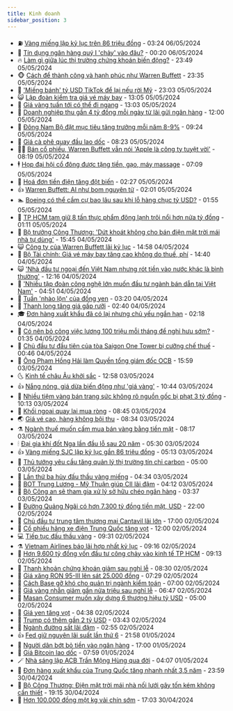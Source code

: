 ```yaml
---
title: Kinh doanh
sidebar_position: 3
---
```


<!-- vnexpress-kinh-doanh:START -->
- ⛽️ [Vàng miếng lập kỷ lục trên 86 triệu đồng](https://vnexpress.net/vang-mieng-pha-ky-luc-tren-86-trieu-dong-mot-luong-4742469.html) - 03:24 06/05/2024
- 🐲 [Tín dụng ngân hàng quý I &#39;chảy&#39; vào đâu?](https://vnexpress.net/tin-dung-ngan-hang-quy-i-chay-vao-dau-4742353.html) - 00:20 06/05/2024
- 🔥 [Làm gì giữa lúc thị trường chứng khoán biến động?](https://vnexpress.net/lam-gi-giua-luc-thi-truong-chung-khoan-bien-dong-4742078.html) - 23:49 05/05/2024
- 🐵 [Cách để thành công và hạnh phúc như Warren Buffett](https://vnexpress.net/cach-de-thanh-cong-va-hanh-phuc-nhu-warren-buffett-4742170.html) - 23:35 05/05/2024
- 🦅 [&#39;Miếng bánh&#39; tỷ USD TikTok để lại nếu rời Mỹ](https://vnexpress.net/mieng-banh-ty-usd-tiktok-de-lai-neu-roi-my-4742075.html) - 23:03 05/05/2024
- 😺 [Lập đoàn kiểm tra giá vé máy bay](https://vnexpress.net/lap-doan-kiem-tra-gia-ve-may-bay-4742304.html) - 13:05 05/05/2024
- 🤩 [Giá vàng tuần tới có thể đi ngang](https://vnexpress.net/gia-vang-tuan-toi-co-the-di-ngang-4742288.html) - 13:03 05/05/2024
- 🌮 [Doanh nghiệp thu gần 4 tỷ đồng mỗi ngày từ lãi gửi ngân hàng](https://vnexpress.net/doanh-nghiep-thu-gan-4-ty-dong-moi-ngay-tu-lai-gui-ngan-hang-4742243.html) - 12:00 05/05/2024
- 🧰 [Đông Nam Bộ đặt mục tiêu tăng trưởng mỗi năm 8-9%](https://vnexpress.net/dong-nam-bo-dat-muc-tieu-tang-truong-moi-nam-8-9-4742249.html) - 09:24 05/05/2024
- 🤔 [Giá cà phê quay đầu lao dốc](https://vnexpress.net/gia-ca-phe-quay-dau-lao-doc-4742166.html) - 08:23 05/05/2024
- 🧑‍💻 [Bán cổ phiếu, Warren Buffett vẫn nói &#39;Apple là công ty tuyệt vời&#39;](https://vnexpress.net/ban-co-phieu-warren-buffett-van-noi-apple-la-cong-ty-tuyet-voi-4742175.html) - 08:19 05/05/2024
- 🕴 [Họp đại hội cổ đông được tặng tiền, gạo, máy massage](https://vnexpress.net/hop-dai-hoi-co-dong-duoc-tang-tien-gao-may-massage-4742219.html) - 07:09 05/05/2024
- 🦩 [Hoá đơn tiền điện tăng đột biến](https://vnexpress.net/hoa-don-tien-dien-tang-dot-bien-4741999.html) - 02:27 05/05/2024
- 👍 [Warren Buffett: AI như bom nguyên tử](https://vnexpress.net/warren-buffett-ai-nhu-bom-nguyen-tu-4742154.html) - 02:01 05/05/2024
- 🏊 [Boeing có thể cầm cự bao lâu sau khi lỗ hàng chục tỷ USD?](https://vnexpress.net/boeing-co-the-cam-cu-bao-lau-sau-khi-lo-hang-chuc-ty-usd-4741919.html) - 01:55 05/05/2024
- 🤡 [TP HCM tạm giữ 8 tấn thực phẩm đông lạnh trôi nổi hơn nửa tỷ đồng](https://vnexpress.net/tp-hcm-tam-giu-8-tan-thuc-pham-dong-lanh-troi-noi-hon-nua-ty-dong-4742127.html) - 01:11 05/05/2024
- 👀 [Bộ trưởng Công Thương: &#39;Dứt khoát không cho bán điện mặt trời mái nhà tự dùng&#39;](https://vnexpress.net/dut-khoat-khong-co-buon-ban-dien-mat-troi-mai-nha-tu-dung-4742111.html) - 15:45 04/05/2024
- 😺 [Công ty của Warren Buffett lãi kỷ lục](https://vnexpress.net/cong-ty-cua-warren-buffett-lai-ky-luc-4742105.html) - 14:58 04/05/2024
- 🦣 [Bộ Tài chính: Giá vé máy bay tăng cao không do thuế, phí](https://vnexpress.net/bo-tai-chinh-gia-ve-may-bay-tang-cao-khong-do-thue-phi-4742098.html) - 14:40 04/05/2024
- 😺 [&#39;Nhà đầu tư ngoại đến Việt Nam nhưng rót tiền vào nước khác là bình thường&#39;](https://vnexpress.net/nha-dau-tu-ngoai-den-viet-nam-nhung-rot-tien-vao-nuoc-khac-la-binh-thuong-4742080.html) - 12:16 04/05/2024
- 💼 [&#39;Nhiều tập đoàn công nghệ lớn muốn đầu tư ngành bán dẫn tại Việt Nam&#39;](https://vnexpress.net/nhieu-tap-doan-cong-nghe-lon-muon-dau-tu-nganh-ban-dan-tai-viet-nam-4741958.html) - 04:51 04/05/2024
- 🤗 [Tuần &#39;nhào lộn&#39; của đồng yen](https://vnexpress.net/tuan-nhao-lon-cua-dong-yen-4741651.html) - 03:20 04/05/2024
- 👀 [Thanh long tăng giá gấp rưỡi](https://vnexpress.net/thanh-long-tang-gia-gap-ruoi-4741083.html) - 02:40 04/05/2024
- 🎓 [Đơn hàng xuất khẩu đã có lại nhưng chủ yếu ngắn hạn](https://vnexpress.net/don-hang-xuat-khau-da-co-lai-nhung-chu-yeu-ngan-han-4741746.html) - 02:18 04/05/2024
- 🗽 [Có nên bỏ công việc lương 100 triệu mỗi tháng để nghỉ hưu sớm?](https://vnexpress.net/co-nen-bo-cong-viec-luong-100-trieu-moi-thang-de-nghi-huu-som-4741611.html) - 01:35 04/05/2024
- 🚀 [Chủ đầu tư đầu tiên của tòa Saigon One Tower bị cưỡng chế thuế](https://vnexpress.net/chu-dau-tu-dau-tien-cua-toa-saigon-one-tower-bi-cuong-che-thue-4741775.html) - 00:46 04/05/2024
- 🤗 [Ông Phạm Hồng Hải làm Quyền tổng giám đốc OCB](https://vnexpress.net/ong-pham-hong-hai-lam-tong-giam-doc-ocb-4741786.html) - 15:59 03/05/2024
- 🌜 [Kinh tế châu Âu khởi sắc](https://vnexpress.net/kinh-te-chau-au-khoi-sac-4741596.html) - 12:58 03/05/2024
- 👍 [Nắng nóng, giá dừa biến động như &#39;giá vàng&#39;](https://vnexpress.net/nang-nong-gia-dua-bien-dong-nhu-gia-vang-4741729.html) - 10:44 03/05/2024
- 🤖 [Nhiều tiệm vàng bán trang sức không rõ nguồn gốc bị phạt 3 tỷ đồng](https://vnexpress.net/nhieu-tiem-vang-ban-trang-suc-khong-ro-nguon-goc-bi-phat-3-ty-dong-4741706.html) - 10:13 03/05/2024
- 🫣 [Khối ngoại quay lại mua ròng](https://vnexpress.net/khoi-ngoai-quay-lai-mua-rong-4741656.html) - 08:45 03/05/2024
- 🌏 [Giá vé cao, hàng không bội thu](https://vnexpress.net/gia-ve-cao-hang-khong-boi-thu-4741472.html) - 08:34 03/05/2024
- ⚗️ [Ngành thuế muốn cấm mua bán vàng bằng tiền mặt](https://vnexpress.net/nganh-thue-muon-cam-mua-ban-vang-bang-tien-mat-4741628.html) - 08:17 03/05/2024
- 🕯 [Đại gia khí đốt Nga lần đầu lỗ sau 20 năm](https://vnexpress.net/dai-gia-khi-dot-nga-lan-dau-lo-sau-20-nam-4741526.html) - 05:30 03/05/2024
- 👍 [Vàng miếng SJC lập kỷ lục gần 86 triệu đồng](https://vnexpress.net/vang-mieng-sjc-lap-ky-luc-gan-86-trieu-dong-4741543.html) - 05:13 03/05/2024
- 🤠 [Thủ tướng yêu cầu tăng quản lý thị trường tín chỉ carbon](https://vnexpress.net/thu-tuong-yeu-cau-tang-quan-ly-thi-truong-tin-chi-carbon-4741516.html) - 05:00 03/05/2024
- 🌊 [Lần thứ ba hủy đấu thầu vàng miếng](https://vnexpress.net/lan-thu-ba-huy-dau-thau-vang-mieng-4741499.html) - 04:34 03/05/2024
- 🌈 [BOT Trung Lương - Mỹ Thuận giúp CII lãi đậm](https://vnexpress.net/bot-trung-luong-my-thuan-giup-cii-lai-dam-4741486.html) - 04:12 03/05/2024
- 🥳 [Bộ Công an sẽ tham gia xử lý sở hữu chéo ngân hàng](https://vnexpress.net/thu-tuong-yeu-cau-bo-cong-an-tham-gia-xu-ly-so-huu-cheo-ngan-hang-4741478.html) - 03:37 03/05/2024
- 🐻 [Đường Quảng Ngãi có hơn 7.300 tỷ đồng tiền mặt, USD](https://vnexpress.net/duong-quang-ngai-co-hon-7-300-ty-dong-tien-mat-usd-4741337.html) - 22:00 02/05/2024
- 💫 [Chủ đầu tư trung tâm thương mại Cantavil lãi lớn](https://vnexpress.net/chu-dau-tu-trung-tam-thuong-mai-cantavil-lai-lon-4741318.html) - 17:00 02/05/2024
- 🤩 [Cổ phiếu hãng xe điện Trung Quốc tăng vọt](https://vnexpress.net/co-phieu-hang-xe-dien-trung-quoc-tang-vot-4741145.html) - 12:00 02/05/2024
- 💻 [Tiếp tục đấu thầu vàng](https://vnexpress.net/tiep-tuc-dau-thau-vang-4741242.html) - 09:31 02/05/2024
- ⚗️ [Vietnam Airlines báo lãi hợp nhất kỷ lục](https://vnexpress.net/vietnam-airlines-bao-lai-hop-nhat-ky-luc-4740917.html) - 09:16 02/05/2024
- 🌈 [Hơn 9.600 tỷ đồng vốn đầu tư công chảy vào kinh tế TP HCM](https://vnexpress.net/hon-9-600-ty-dong-von-dau-tu-cong-chay-vao-kinh-te-tp-hcm-4741085.html) - 09:13 02/05/2024
- 🌝 [Thanh khoản chứng khoán giảm sau nghỉ lễ](https://vnexpress.net/thanh-khoan-chung-khoan-giam-sau-nghi-le-4741193.html) - 08:30 02/05/2024
- 🥸 [Giá xăng RON 95-III lên sát 25.000 đồng](https://vnexpress.net/gia-xang-moi-nhat-hom-nay-2-5-4741143.html) - 07:29 02/05/2024
- 🦆 [Cách Base gỡ khó cho quản trị ngành kiểm toán](https://vnexpress.net/cach-base-go-kho-cho-quan-tri-nganh-kiem-toan-4732576.html) - 07:00 02/05/2024
- 🌋 [Giá vàng nhẫn giảm gần nửa triệu sau nghỉ lễ](https://vnexpress.net/moi-luong-vang-nhan-giam-gan-nua-trieu-dong-4741108.html) - 06:47 02/05/2024
- 🦍 [Masan Consumer muốn xây dựng 6 thương hiệu tỷ USD](https://vnexpress.net/masan-consumer-muon-xay-dung-6-thuong-hieu-ty-usd-4740481.html) - 05:00 02/05/2024
- 🤔 [Giá yen tăng vọt](https://vnexpress.net/gia-yen-tang-vot-4741040.html) - 04:38 02/05/2024
- 🧰 [Trump có thêm gần 2 tỷ USD](https://vnexpress.net/trump-co-them-gan-2-ty-usd-4741029.html) - 03:43 02/05/2024
- 🌝 [Ngành đường sắt lãi đậm](https://vnexpress.net/nganh-duong-sat-lai-dam-4740978.html) - 02:55 02/05/2024
- 👍 [Fed giữ nguyên lãi suất lần thứ 6](https://vnexpress.net/fed-giu-nguyen-lai-suat-lan-thu-6-4740841.html) - 21:58 01/05/2024
- 🗽 [Người dân bớt bỏ tiền vào ngân hàng](https://vnexpress.net/nguoi-dan-bot-bo-tien-vao-ngan-hang-4740776.html) - 17:00 01/05/2024
- 🐎 [Giá Bitcoin lao dốc](https://vnexpress.net/gia-bitcoin-lao-doc-4740746.html) - 07:59 01/05/2024
- 🪄 [Nhà sáng lập ACB Trần Mộng Hùng qua đời](https://vnexpress.net/nha-sang-lap-acb-tran-mong-hung-qua-doi-4740696.html) - 04:07 01/05/2024
- 🎊 [Đơn hàng xuất khẩu của Trung Quốc tăng nhanh nhất 3,5 năm](https://vnexpress.net/don-hang-xuat-khau-cua-trung-quoc-tang-nhanh-nhat-3-5-nam-4740491.html) - 23:59 30/04/2024
- 🗽 [Bộ Công Thương: Điện mặt trời mái nhà nối lưới gây tốn kém không cần thiết](https://vnexpress.net/bo-cong-thuong-tiep-tuc-ly-giai-ly-do-mua-dien-mat-troi-mai-nha-gia-0-dong-4740602.html) - 19:15 30/04/2024
- 🦩 [Hơn 100.000 đồng một kg vải chín sớm](https://vnexpress.net/hon-100-000-dong-mot-kg-vai-chin-som-4739887.html) - 17:03 30/04/2024<!-- vnexpress-kinh-doanh:END -->
